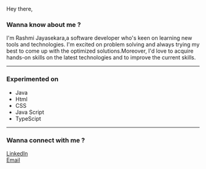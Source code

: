 Hey there,
<h3>Wanna know about me ?</h3>
I'm Rashmi Jayasekara,a software developer who's keen on learning new tools and technologies. I'm excited on problem solving and always trying my best to come up with the optimized solutions.Moreover, I'd love to acquire hands-on skills on the latest technologies and to improve the current skills. 

<hr>
<h3>Experimented on</h3>
<ul>
   <li>Java</li>
   <li>Html</li>
   <li>CSS</li>
   <li>Java Script</li>
   <li>TypeScipt</li>
</ul>

<hr>
<h3>Wanna connect with me ?</h3>
<a href="www.linkedin.com/in/rashmi-jayasekara">LinkedIn</a><br>
<a href="mailto:jayasekara7899@gmail.com">Email</a>


   



<!---
rashmijayasekara/rashmijayasekara is a ✨ special ✨ repository because its `README.md` (this file) appears on your GitHub profile.
You can click the Preview link to take a look at your changes.
--->


